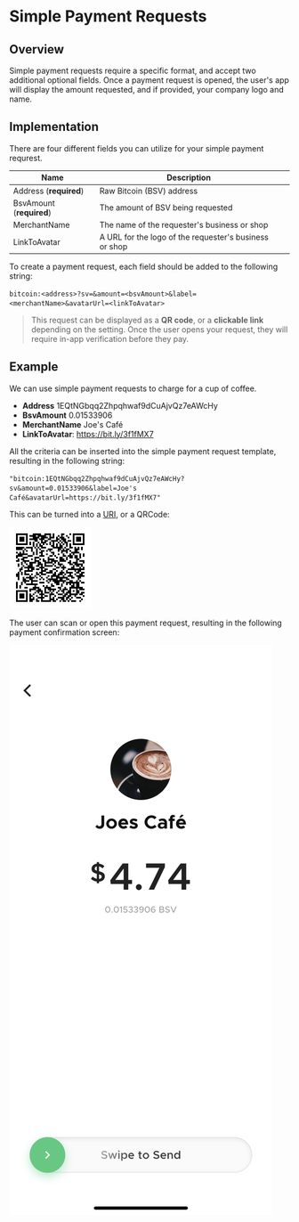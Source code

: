 # Simple Payment Requests

## Overview

Simple payment requests require a specific format, and accept two additional optional fields. Once a payment request is opened, the user's app will display the amount requested, and if provided, your company logo and name. 

## Implementation

There are four different fields you can utilize for your simple payment requrest.

| Name           | Description                                                             |      |
| -------------- | ----------------------------------------------------------------------- |------
| Address (**required**)        | Raw Bitcoin (BSV) address                          |     |
| BsvAmount (**required**)        | The amount of BSV being requested                     |     |
| MerchantName        | The name of the requester's business or shop                     |     |
| LinkToAvatar  | A URL for the logo of the requester's business or shop   |     |

To create a payment request, each field should be added to the following string:

`bitcoin:<address>?sv=&amount=<bsvAmount>&label=<merchantName>&avatarUrl=<linkToAvatar>`

>This request can be displayed as a **QR code**, or a **clickable link** depending on the setting. Once the user opens your request, they will require in-app verification before they pay. 

## Example

We can use simple payment requests to charge for a cup of coffee.

- **Address** 1EQtNGbqq2Zhpqhwaf9dCuAjvQz7eAWcHy
- **BsvAmount** 0.01533906
- **MerchantName** Joe's Café
- **LinkToAvatar**: https://bit.ly/3f1fMX7

All the criteria can be inserted into the simple payment request template, resulting in the following string:

`"bitcoin:1EQtNGbqq2Zhpqhwaf9dCuAjvQz7eAWcHy?sv&amount=0.01533906&label=Joe's Café&avatarUrl=https://bit.ly/3f1fMX7"`

This can be turned into a [URI](bitcoin:1EQtNGbqq2Zhpqhwaf9dCuAjvQz7eAWcHy?sv&amount=0.01533906&label=Joe's20%Café&avatarUrl=https://bit.ly/3f1fMX7), or a QRCode:

![QRCode](/../resources/images/simple-pr-qrcode.png ':class=qrcode') 

The user can scan or open this payment request, resulting in the following payment confirmation screen:

![Scanned](/../resources/images/simple-pr-scanned.png ':class=screenshot')